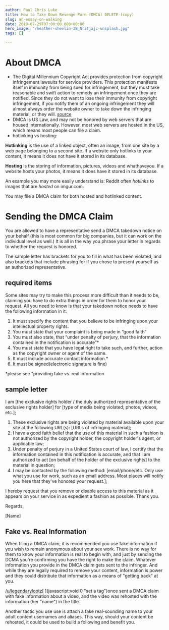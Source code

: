 ```yaml
---
author: Paul Chris Luke
title: How to Take Down Revenge Porn (DMCA) DELETE-(copy)
slug: an-essay-on-walking
date: 2019-07-29T07:00:00.000+00:00
hero_image: "/heather-shevlin-3B_NrzTjajc-unsplash.jpg"
tags: []

---
```

# About DMCA

* The Digital Millennium Copyright Act provides protection from copyright infringement lawsuits for service providers. This protection manifests itself in immunity from being sued for infringement, but they must take reasonable and swift action to remedy an infringement once they are notified. Since they do not want to lose their immunity from copyright infringement, if you notify them of an ongoing infringement they will almost always order the website owner to take down the infringing material, or they will. [source](http://www.ipwatchdog.com/2009/07/06/sample-dmca-take-down-letter/id=4501/)
* DMCA is US Law, and may not be honored by web servers that are housed internationally. However, most web servers are hosted in the US, which means most people can file a claim.
* hotlinking vs hosting:

**Hotlinking** is the use of a linked object, often an image, from one site by a web page belonging to a second site. If a website only hotlinks to your content, it means it does not have it stored in its database.

**Hosting** is the storing of information, pictures, videos and whathaveyou. If a website hosts your photos, it means it does have it stored in its database.

An example you may more easily understand is: Reddit often _hotlinks_ to images that are _hosted_ on imgur.com.

You may file a DMCA claim for both hosted and hotlinked content.

# Sending the DMCA Claim

You are allowed to have a representative send a DMCA takedown notice on your behalf (this is most common for big companies, but it can work on the individual level as well.) It is all in the way you phrase your letter in regards to whether the request is honored.

The sample letter has brackets for you to fill in what has been violated, and also brackets that include phrasing for if you chose to present yourself as an authorized representative.

## required items

Some sites may try to make this process more difficult than it needs to be, claiming you have to do extra things in order for them to honor your request. All you need to know is that your takedown notice needs to have the following information in it:

1. It must specify the content that you believe to be infringing upon your intellectual property rights.
2. You must state that your complaint is being made in “good faith”
3. You must also state, that “under penalty of perjury, that the information contained in the notification is accurate”*
4. You must state that you have legal right to take such, and further, action as the copyright owner or agent of the same.
5. It must include accurate contact information.*
6. It must be signed(electronic signature is fine)

\*please see "providing fake vs. real information

## sample letter

I am \[the exclusive rights holder / the duly authorized representative of the exclusive rights holder\] for \[type of media being violated; photos, videos, etc.\];

1. These exclusive rights are being violated by material available upon your site at the following URL(s): \[URLs of infringing material\];
2. I have a good faith belief that the use of this material in such a fashion is not authorized by the copyright holder, the copyright holder's agent, or applicable law;
3. Under penalty of perjury in a United States court of law, I certify that the information contained in this notification is accurate, and that I am authorized to act \[on behalf of the holder of the exclusive rights\] to the material in question;
4. I may be contacted by the following method: \[email/phone/etc. Only use what you use for work, such as an email address. Most places will notify you here that they've honored your request.\];

I hereby request that you remove or disable access to this material as it appears on your service in as expedient a fashion as possible. Thank you.

Regards,

\[Name\]

## Fake vs. Real Information

When filing a DMCA claim, it is recommended you use fake information if you wish to remain anonymous about your sex work. There is no way for them to know your information is real to begin with, and just by sending the DCMA you're confirming you have the right to make the claim. Whatever information you provide in the DMCA claim gets sent to the infringer. And while they are legally required to remove your content, information is power and they could distribute that information as a means of "getting back" at you.

[/u/legendarylootz](https://old.reddit.com/u/legendarylootz)[ ](javascript:void 0 "set a tag")once sent a DMCA claim with fake information about a video, and the video was rehosted with the information (her "name") in the title.

Another tactic you use use is attach a fake real-sounding name to your adult content usernames and aliases. This way, should your content be rehosted, it could be used to build a following and benefit you.